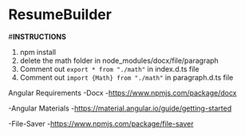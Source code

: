 # ResumeBuilder

#__INSTRUCTIONS__
1. npm install
2. delete the math folder in node_modules/docx/file/paragraph
3. Comment out `export * from "./math"` in index.d.ts file
4. Comment out `import {Math} from "./math"` in paragraph.d.ts file

Angular Requirements
-Docx
 -https://www.npmjs.com/package/docx
 
-Angular Materials
 -https://material.angular.io/guide/getting-started
 
-File-Saver
 -https://www.npmjs.com/package/file-saver
